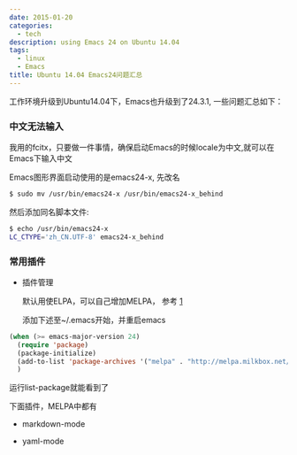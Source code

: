```yaml
---
date: 2015-01-20
categories:
  - tech
description: using Emacs 24 on Ubuntu 14.04
tags:
  - linux
  - Emacs
title: Ubuntu 14.04 Emacs24问题汇总
---
```




工作环境升级到Ubuntu14.04下，Emacs也升级到了24.3.1, 一些问题汇总如下：

### 中文无法输入
我用的fcitx，只要做一件事情，确保启动Emacs的时候locale为中文,就可以在Emacs下输入中文

Emacs图形界面启动使用的是emacs24-x, 先改名

~~~bash
$ sudo mv /usr/bin/emacs24-x /usr/bin/emacs24-x_behind
~~~

然后添加同名脚本文件:

~~~bash
$ echo /usr/bin/emacs24-x
LC_CTYPE='zh_CN.UTF-8' emacs24-x_behind
~~~


### 常用插件
- 插件管理

  默认用使ELPA，可以自己增加MELPA， 参考 [1](http://ergoemacs.org/emacs/emacs_package_system.html)

  添加下述至~/.emacs开始，并重启emacs

~~~lisp
(when (>= emacs-major-version 24)
  (require 'package)
  (package-initialize)
  (add-to-list 'package-archives '("melpa" . "http://melpa.milkbox.net/packages/") t)
  )
~~~


   运行list-package就能看到了

  下面插件，MELPA中都有

- markdown-mode

- yaml-mode